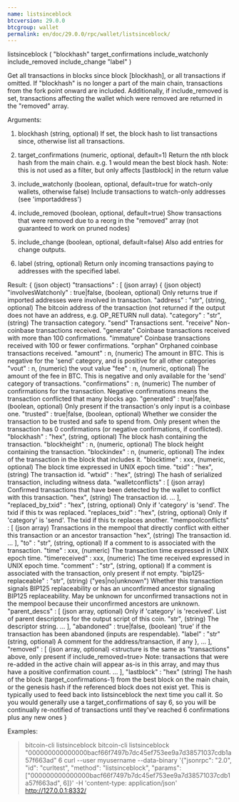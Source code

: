 ```yaml
---
name: listsinceblock
btcversion: 29.0.0
btcgroup: wallet
permalink: en/doc/29.0.0/rpc/wallet/listsinceblock/
---
```


listsinceblock ( "blockhash" target_confirmations include_watchonly include_removed include_change "label" )

Get all transactions in blocks since block [blockhash], or all transactions if omitted.
If "blockhash" is no longer a part of the main chain, transactions from the fork point onward are included.
Additionally, if include_removed is set, transactions affecting the wallet which were removed are returned in the "removed" array.

Arguments:
1. blockhash               (string, optional) If set, the block hash to list transactions since, otherwise list all transactions.
2. target_confirmations    (numeric, optional, default=1) Return the nth block hash from the main chain. e.g. 1 would mean the best block hash. Note: this is not used as a filter, but only affects [lastblock] in the return value
3. include_watchonly       (boolean, optional, default=true for watch-only wallets, otherwise false) Include transactions to watch-only addresses (see 'importaddress')
4. include_removed         (boolean, optional, default=true) Show transactions that were removed due to a reorg in the "removed" array
                           (not guaranteed to work on pruned nodes)
5. include_change          (boolean, optional, default=false) Also add entries for change outputs.
                           
6. label                   (string, optional) Return only incoming transactions paying to addresses with the specified label.
                           

Result:
{                                          (json object)
  "transactions" : [                       (json array)
    {                                      (json object)
      "involvesWatchonly" : true|false,    (boolean, optional) Only returns true if imported addresses were involved in transaction.
      "address" : "str",                   (string, optional) The bitcoin address of the transaction (not returned if the output does not have an address, e.g. OP_RETURN null data).
      "category" : "str",                  (string) The transaction category.
                                           "send"                  Transactions sent.
                                           "receive"               Non-coinbase transactions received.
                                           "generate"              Coinbase transactions received with more than 100 confirmations.
                                           "immature"              Coinbase transactions received with 100 or fewer confirmations.
                                           "orphan"                Orphaned coinbase transactions received.
      "amount" : n,                        (numeric) The amount in BTC. This is negative for the 'send' category, and is positive
                                           for all other categories
      "vout" : n,                          (numeric) the vout value
      "fee" : n,                           (numeric, optional) The amount of the fee in BTC. This is negative and only available for the
                                           'send' category of transactions.
      "confirmations" : n,                 (numeric) The number of confirmations for the transaction. Negative confirmations means the
                                           transaction conflicted that many blocks ago.
      "generated" : true|false,            (boolean, optional) Only present if the transaction's only input is a coinbase one.
      "trusted" : true|false,              (boolean, optional) Whether we consider the transaction to be trusted and safe to spend from.
                                           Only present when the transaction has 0 confirmations (or negative confirmations, if conflicted).
      "blockhash" : "hex",                 (string, optional) The block hash containing the transaction.
      "blockheight" : n,                   (numeric, optional) The block height containing the transaction.
      "blockindex" : n,                    (numeric, optional) The index of the transaction in the block that includes it.
      "blocktime" : xxx,                   (numeric, optional) The block time expressed in UNIX epoch time.
      "txid" : "hex",                      (string) The transaction id.
      "wtxid" : "hex",                     (string) The hash of serialized transaction, including witness data.
      "walletconflicts" : [                (json array) Confirmed transactions that have been detected by the wallet to conflict with this transaction.
        "hex",                             (string) The transaction id.
        ...
      ],
      "replaced_by_txid" : "hex",          (string, optional) Only if 'category' is 'send'. The txid if this tx was replaced.
      "replaces_txid" : "hex",             (string, optional) Only if 'category' is 'send'. The txid if this tx replaces another.
      "mempoolconflicts" : [               (json array) Transactions in the mempool that directly conflict with either this transaction or an ancestor transaction
        "hex",                             (string) The transaction id.
        ...
      ],
      "to" : "str",                        (string, optional) If a comment to is associated with the transaction.
      "time" : xxx,                        (numeric) The transaction time expressed in UNIX epoch time.
      "timereceived" : xxx,                (numeric) The time received expressed in UNIX epoch time.
      "comment" : "str",                   (string, optional) If a comment is associated with the transaction, only present if not empty.
      "bip125-replaceable" : "str",        (string) ("yes|no|unknown") Whether this transaction signals BIP125 replaceability or has an unconfirmed ancestor signaling BIP125 replaceability.
                                           May be unknown for unconfirmed transactions not in the mempool because their unconfirmed ancestors are unknown.
      "parent_descs" : [                   (json array, optional) Only if 'category' is 'received'. List of parent descriptors for the output script of this coin.
        "str",                             (string) The descriptor string.
        ...
      ],
      "abandoned" : true|false,            (boolean) 'true' if the transaction has been abandoned (inputs are respendable).
      "label" : "str"                      (string, optional) A comment for the address/transaction, if any
    },
    ...
  ],
  "removed" : [                            (json array, optional) <structure is the same as "transactions" above, only present if include_removed=true>
                                           Note: transactions that were re-added in the active chain will appear as-is in this array, and may thus have a positive confirmation count.
    ...
  ],
  "lastblock" : "hex"                      (string) The hash of the block (target_confirmations-1) from the best block on the main chain, or the genesis hash if the referenced block does not exist yet. This is typically used to feed back into listsinceblock the next time you call it. So you would generally use a target_confirmations of say 6, so you will be continually re-notified of transactions until they've reached 6 confirmations plus any new ones
}

Examples:
> bitcoin-cli listsinceblock 
> bitcoin-cli listsinceblock "000000000000000bacf66f7497b7dc45ef753ee9a7d38571037cdb1a57f663ad" 6
> curl --user myusername --data-binary '{"jsonrpc": "2.0", "id": "curltest", "method": "listsinceblock", "params": ["000000000000000bacf66f7497b7dc45ef753ee9a7d38571037cdb1a57f663ad", 6]}' -H 'content-type: application/json' http://127.0.0.1:8332/



